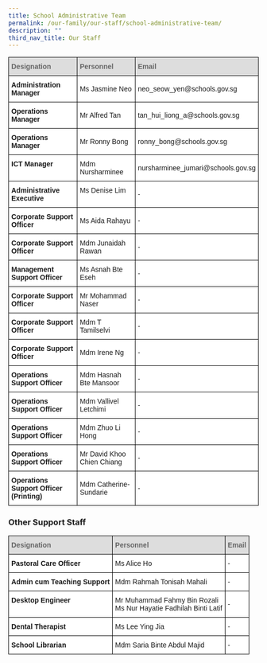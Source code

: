 ```yaml
---
title: School Administrative Team
permalink: /our-family/our-staff/school-administrative-team/
description: ""
third_nav_title: Our Staff
---
```

<style type="text/css">
.tg  {border-collapse:collapse;border-spacing:0;}
.tg td{border-color:black;border-style:solid;border-width:1px;font-family:Arial, sans-serif;font-size:14px;
  overflow:hidden;padding:10px 5px;word-break:normal;}
.tg th{border-color:black;border-style:solid;border-width:1px;font-family:Arial, sans-serif;font-size:14px;
  font-weight:normal;overflow:hidden;padding:10px 5px;word-break:normal;}
.tg .tg-f8vp{background-color:#DDD;color:#666;font-weight:bold;text-align:left;vertical-align:middle}
.tg .tg-dgl5{background-color:#FFF;font-weight:bold;text-align:left;vertical-align:top}
.tg .tg-zr06{background-color:#FFF;text-align:left;vertical-align:middle}
.tg .tg-ktyi{background-color:#FFF;text-align:left;vertical-align:top}
</style>
<table class="tg">
<thead>
  <tr>
    <th class="tg-f8vp"><span style="color:#666;background-color:#DDD">Designation</span></th>
    <th class="tg-f8vp"><span style="color:#666;background-color:#DDD">Personnel</span></th>
    <th class="tg-f8vp"><span style="color:#666;background-color:#DDD">Email</span></th>
  </tr>
</thead>
<tbody>
  <tr>
    <td class="tg-dgl5">Administration Manager</td>
    <td class="tg-zr06">Ms Jasmine Neo</td>
    <td class="tg-zr06">neo_seow_yen@schools.gov.sg<br></td>
  </tr>
  <tr>
    <td class="tg-dgl5">Operations Manager</td>
    <td class="tg-zr06">Mr Alfred Tan<br></td>
    <td class="tg-zr06">tan_hui_liong_a@schools.gov.sg</td>
  </tr>
  <tr>
    <td class="tg-dgl5">Operations Manager</td>
    <td class="tg-zr06">Mr Ronny Bong</td>
    <td class="tg-zr06">ronny_bong@schools.gov.sg<br></td>
  </tr>
  <tr>
    <td class="tg-dgl5">ICT Manager</td>
    <td class="tg-zr06">Mdm Nursharminee </td>
    <td class="tg-zr06">nursharminee_jumari@schools.gov.sg<br></td>
  </tr>
  <tr>
    <td class="tg-dgl5">Administrative Executive </td>
    <td class="tg-ktyi">Ms Denise Lim<br></td>
    <td class="tg-zr06">- <br></td>
  </tr>
  <tr>
    <td class="tg-dgl5">Corporate Support Officer</td>
    <td class="tg-zr06">Ms Aida Rahayu<br></td>
    <td class="tg-zr06">- <br></td>
  </tr>
  <tr>
    <td class="tg-dgl5">Corporate Support Officer</td>
    <td class="tg-zr06">Mdm Junaidah Rawan<br></td>
    <td class="tg-zr06">- <br></td>
  </tr>
  <tr>
    <td class="tg-dgl5">Management Support Officer</td>
    <td class="tg-zr06">Ms Asnah Bte Eseh<br></td>
    <td class="tg-zr06">- <br></td>
  </tr>
  <tr>
    <td class="tg-dgl5">Corporate Support Officer<br></td>
    <td class="tg-zr06">Mr Mohammad Naser<br></td>
    <td class="tg-zr06">- <br></td>
  </tr>
  <tr>
    <td class="tg-dgl5">Corporate Support Officer<br></td>
    <td class="tg-zr06">Mdm T Tamilselvi<br></td>
    <td class="tg-zr06">- <br></td>
  </tr>
  <tr>
    <td class="tg-dgl5">Corporate Support Officer</td>
    <td class="tg-zr06">Mdm Irene Ng <br></td>
    <td class="tg-zr06">-</td>
  </tr>
  <tr>
    <td class="tg-dgl5">Operations Support Officer</td>
    <td class="tg-zr06">Mdm Hasnah Bte Mansoor<br></td>
    <td class="tg-zr06">-</td>
  </tr>
  <tr>
    <td class="tg-dgl5">Operations Support Officer</td>
    <td class="tg-zr06">Mdm Vallivel Letchimi<br></td>
    <td class="tg-zr06">-</td>
  </tr>
  <tr>
    <td class="tg-dgl5">Operations Support Officer</td>
    <td class="tg-zr06">Mdm Zhuo Li Hong<br></td>
    <td class="tg-zr06">-</td>
  </tr>
  <tr>
    <td class="tg-dgl5">Operations Support Officer<br></td>
    <td class="tg-ktyi">Mr David Khoo Chien Chiang<br></td>
    <td class="tg-zr06">-  </td>
  </tr>
  <tr>
    <td class="tg-dgl5">Operations Support Officer (Printing)</td>
    <td class="tg-zr06">Mdm Catherine-Sundarie</td>
    <td class="tg-zr06">- </td>
  </tr>
</tbody>
</table>

### Other Support Staff

<style type="text/css">
.tg  {border-collapse:collapse;border-spacing:0;}
.tg td{border-color:black;border-style:solid;border-width:1px;font-family:Arial, sans-serif;font-size:14px;
  overflow:hidden;padding:10px 5px;word-break:normal;}
.tg th{border-color:black;border-style:solid;border-width:1px;font-family:Arial, sans-serif;font-size:14px;
  font-weight:normal;overflow:hidden;padding:10px 5px;word-break:normal;}
.tg .tg-f8vp{background-color:#DDD;color:#666;font-weight:bold;text-align:left;vertical-align:middle}
.tg .tg-dgl5{background-color:#FFF;font-weight:bold;text-align:left;vertical-align:top}
.tg .tg-zr06{background-color:#FFF;text-align:left;vertical-align:middle}
</style>
<table class="tg">
<thead>
  <tr>
    <th class="tg-f8vp"><span style="color:#666;background-color:#DDD">Designation</span></th>
    <th class="tg-f8vp"><span style="color:#666;background-color:#DDD">Personnel</span></th>
    <th class="tg-f8vp"><span style="color:#666;background-color:#DDD">Email</span></th>
  </tr>
</thead>
<tbody>
  <tr>
    <td class="tg-dgl5">Pastoral Care Officer<br></td>
    <td class="tg-zr06">Ms Alice Ho</td>
    <td class="tg-zr06">-</td>
  </tr>
  <tr>
    <td class="tg-dgl5">Admin cum Teaching Support</td>
    <td class="tg-zr06">Mdm Rahmah Tonisah Mahali</td>
    <td class="tg-zr06">-</td>
  </tr>
  <tr>
    <td class="tg-dgl5">Desktop Engineer<br></td>
    <td class="tg-zr06">Mr Muhammad Fahmy Bin Rozali<br>Ms Nur Hayatie Fadhilah Binti Latif</td>
    <td class="tg-zr06">-</td>
  </tr>
  <tr>
    <td class="tg-dgl5">Dental Therapist<br></td>
    <td class="tg-zr06">Ms Lee Ying Jia</td>
    <td class="tg-zr06">-</td>
  </tr>
  <tr>
    <td class="tg-dgl5">School Librarian<br></td>
    <td class="tg-zr06">Mdm Saria Binte Abdul Majid</td>
    <td class="tg-zr06">-</td>
  </tr>
</tbody>
</table>